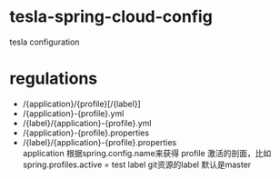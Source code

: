 # tesla-spring-cloud-config
tesla configuration 

# regulations 
* /{application}/{profile}[/{label}]
* /{application}-{profile}.yml
* /{label}/{application}-{profile}.yml
* /{application}-{profile}.properties
* /{label}/{application}-{profile}.properties  
  application 根据spring.config.name来获得
  profile 激活的剖面，比如spring.profiles.active = test
  label git资源的label 默认是master
